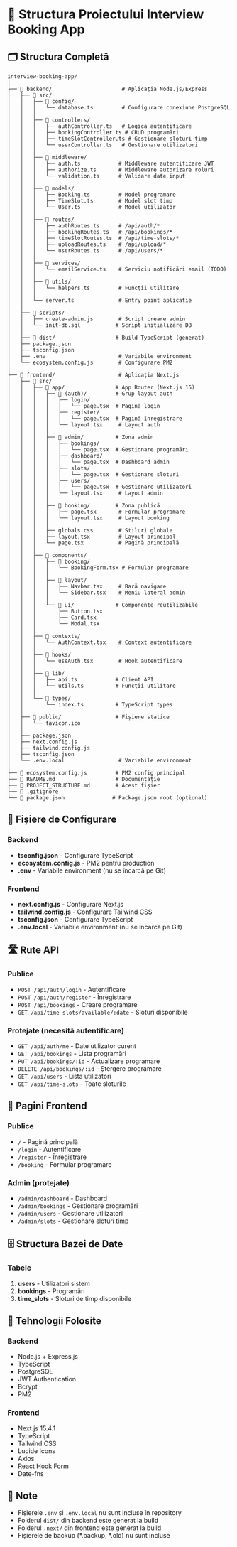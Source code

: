 # 📁 Structura Proiectului Interview Booking App

## 🗂️ Structura Completă

```
interview-booking-app/
│
├── 📁 backend/                      # Aplicația Node.js/Express
│   ├── 📁 src/
│   │   ├── 📁 config/
│   │   │   └── database.ts         # Configurare conexiune PostgreSQL
│   │   │
│   │   ├── 📁 controllers/
│   │   │   ├── authController.ts   # Logica autentificare
│   │   │   ├── bookingController.ts # CRUD programări
│   │   │   ├── timeSlotController.ts # Gestionare sloturi timp
│   │   │   └── userController.ts   # Gestionare utilizatori
│   │   │
│   │   ├── 📁 middleware/
│   │   │   ├── auth.ts            # Middleware autentificare JWT
│   │   │   ├── authorize.ts       # Middleware autorizare roluri
│   │   │   └── validation.ts      # Validare date input
│   │   │
│   │   ├── 📁 models/
│   │   │   ├── Booking.ts         # Model programare
│   │   │   ├── TimeSlot.ts        # Model slot timp
│   │   │   └── User.ts            # Model utilizator
│   │   │
│   │   ├── 📁 routes/
│   │   │   ├── authRoutes.ts      # /api/auth/*
│   │   │   ├── bookingRoutes.ts   # /api/bookings/*
│   │   │   ├── timeSlotRoutes.ts  # /api/time-slots/*
│   │   │   ├── uploadRoutes.ts    # /api/upload/*
│   │   │   └── userRoutes.ts      # /api/users/*
│   │   │
│   │   ├── 📁 services/
│   │   │   └── emailService.ts    # Serviciu notificări email (TODO)
│   │   │
│   │   ├── 📁 utils/
│   │   │   └── helpers.ts         # Funcții utilitare
│   │   │
│   │   └── server.ts              # Entry point aplicație
│   │
│   ├── 📁 scripts/
│   │   ├── create-admin.js        # Script creare admin
│   │   └── init-db.sql           # Script inițializare DB
│   │
│   ├── 📁 dist/                   # Build TypeScript (generat)
│   ├── package.json
│   ├── tsconfig.json
│   ├── .env                       # Variabile environment
│   └── ecosystem.config.js        # Configurare PM2
│
├── 📁 frontend/                    # Aplicația Next.js
│   ├── 📁 src/
│   │   ├── 📁 app/                # App Router (Next.js 15)
│   │   │   ├── 📁 (auth)/         # Grup layout auth
│   │   │   │   ├── login/
│   │   │   │   │   └── page.tsx  # Pagină login
│   │   │   │   ├── register/
│   │   │   │   │   └── page.tsx  # Pagină înregistrare
│   │   │   │   └── layout.tsx     # Layout auth
│   │   │   │
│   │   │   ├── 📁 admin/          # Zona admin
│   │   │   │   ├── bookings/
│   │   │   │   │   └── page.tsx  # Gestionare programări
│   │   │   │   ├── dashboard/
│   │   │   │   │   └── page.tsx  # Dashboard admin
│   │   │   │   ├── slots/
│   │   │   │   │   └── page.tsx  # Gestionare sloturi
│   │   │   │   ├── users/
│   │   │   │   │   └── page.tsx  # Gestionare utilizatori
│   │   │   │   └── layout.tsx     # Layout admin
│   │   │   │
│   │   │   ├── 📁 booking/        # Zona publică
│   │   │   │   ├── page.tsx       # Formular programare
│   │   │   │   └── layout.tsx     # Layout booking
│   │   │   │
│   │   │   ├── globals.css        # Stiluri globale
│   │   │   ├── layout.tsx         # Layout principal
│   │   │   └── page.tsx           # Pagină principală
│   │   │
│   │   ├── 📁 components/
│   │   │   ├── 📁 booking/
│   │   │   │   └── BookingForm.tsx # Formular programare
│   │   │   │
│   │   │   ├── 📁 layout/
│   │   │   │   ├── Navbar.tsx     # Bară navigare
│   │   │   │   └── Sidebar.tsx    # Meniu lateral admin
│   │   │   │
│   │   │   └── 📁 ui/             # Componente reutilizabile
│   │   │       ├── Button.tsx
│   │   │       ├── Card.tsx
│   │   │       └── Modal.tsx
│   │   │
│   │   ├── 📁 contexts/
│   │   │   └── AuthContext.tsx    # Context autentificare
│   │   │
│   │   ├── 📁 hooks/
│   │   │   └── useAuth.tsx        # Hook autentificare
│   │   │
│   │   ├── 📁 lib/
│   │   │   ├── api.ts            # Client API
│   │   │   └── utils.ts          # Funcții utilitare
│   │   │
│   │   └── 📁 types/
│   │       └── index.ts          # TypeScript types
│   │
│   ├── 📁 public/                 # Fișiere statice
│   │   └── favicon.ico
│   │
│   ├── package.json
│   ├── next.config.js
│   ├── tailwind.config.js
│   ├── tsconfig.json
│   └── .env.local                 # Variabile environment
│
├── 📄 ecosystem.config.js         # PM2 config principal
├── 📄 README.md                   # Documentație
├── 📄 PROJECT_STRUCTURE.md        # Acest fișier
├── 📄 .gitignore
└── 📄 package.json               # Package.json root (opțional)
```

## 🔧 Fișiere de Configurare

### Backend
- **tsconfig.json** - Configurare TypeScript
- **ecosystem.config.js** - PM2 pentru production
- **.env** - Variabile environment (nu se încarcă pe Git)

### Frontend  
- **next.config.js** - Configurare Next.js
- **tailwind.config.js** - Configurare Tailwind CSS
- **tsconfig.json** - Configurare TypeScript
- **.env.local** - Variabile environment (nu se încarcă pe Git)

## 🛣️ Rute API

### Publice
- `POST /api/auth/login` - Autentificare
- `POST /api/auth/register` - Înregistrare
- `POST /api/bookings` - Creare programare
- `GET /api/time-slots/available/:date` - Sloturi disponibile

### Protejate (necesită autentificare)
- `GET /api/auth/me` - Date utilizator curent
- `GET /api/bookings` - Lista programări
- `PUT /api/bookings/:id` - Actualizare programare
- `DELETE /api/bookings/:id` - Ștergere programare
- `GET /api/users` - Lista utilizatori
- `GET /api/time-slots` - Toate sloturile

## 📱 Pagini Frontend

### Publice
- `/` - Pagină principală
- `/login` - Autentificare
- `/register` - Înregistrare
- `/booking` - Formular programare

### Admin (protejate)
- `/admin/dashboard` - Dashboard
- `/admin/bookings` - Gestionare programări
- `/admin/users` - Gestionare utilizatori
- `/admin/slots` - Gestionare sloturi timp

## 🗄️ Structura Bazei de Date

### Tabele
1. **users** - Utilizatori sistem
2. **bookings** - Programări
3. **time_slots** - Sloturi de timp disponibile

## 🚀 Tehnologii Folosite

### Backend
- Node.js + Express.js
- TypeScript
- PostgreSQL
- JWT Authentication
- Bcrypt
- PM2

### Frontend
- Next.js 15.4.1
- TypeScript
- Tailwind CSS
- Lucide Icons
- Axios
- React Hook Form
- Date-fns

## 📝 Note
- Fișierele `.env` și `.env.local` nu sunt incluse în repository
- Folderul `dist/` din backend este generat la build
- Folderul `.next/` din frontend este generat la build
- Fișierele de backup (*.backup, *.old) nu sunt incluse
